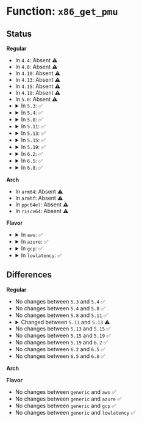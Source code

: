 # Function: <code>x86_get_pmu</code>

## Status
<b>Regular</b>
<ul>
<li>
In <code>4.4</code>: Absent ⚠️
</li>
<li>
In <code>4.8</code>: Absent ⚠️
</li>
<li>
In <code>4.10</code>: Absent ⚠️
</li>
<li>
In <code>4.13</code>: Absent ⚠️
</li>
<li>
In <code>4.15</code>: Absent ⚠️
</li>
<li>
In <code>4.18</code>: Absent ⚠️
</li>
<li>
In <code>5.0</code>: Absent ⚠️
</li>
<li>
<details>
<summary>In <code>5.3</code>: ✅</summary>

```c
struct pmu *x86_get_pmu();
```

**Collision:** Unique Global

**Inline:** No

**Transformation:** False

**Instances:**

```
In arch/x86/events/core.c (ffffffff810072d0)
Location: arch/x86/events/core.c:679
Inline: False
Direct callers:
  - arch/x86/events/intel/ds.c:intel_ds_init
```
**Symbols:**

```
ffffffff810072d0-ffffffff810072e2: x86_get_pmu (STB_GLOBAL)
```
</details>
</li>
<li>
<details>
<summary>In <code>5.4</code>: ✅</summary>

```c
struct pmu *x86_get_pmu();
```

**Collision:** Unique Global

**Inline:** No

**Transformation:** False

**Instances:**

```
In arch/x86/events/core.c (ffffffff81007440)
Location: arch/x86/events/core.c:687
Inline: False
Direct callers:
  - arch/x86/events/intel/ds.c:intel_ds_init
  - arch/x86/events/intel/ds.c:intel_ds_init
```
**Symbols:**

```
ffffffff81007440-ffffffff81007452: x86_get_pmu (STB_GLOBAL)
```
</details>
</li>
<li>
<details>
<summary>In <code>5.8</code>: ✅</summary>

```c
struct pmu *x86_get_pmu();
```

**Collision:** Unique Global

**Inline:** No

**Transformation:** False

**Instances:**

```
In arch/x86/events/core.c (ffffffff810084c0)
Location: arch/x86/events/core.c:688
Inline: False
Direct callers:
  - arch/x86/events/intel/ds.c:intel_ds_init
  - arch/x86/events/intel/ds.c:intel_ds_init
```
**Symbols:**

```
ffffffff810084c0-ffffffff810084d2: x86_get_pmu (STB_GLOBAL)
```
</details>
</li>
<li>
<details>
<summary>In <code>5.11</code>: ✅</summary>

```c
struct pmu *x86_get_pmu();
```

**Collision:** Unique Global

**Inline:** No

**Transformation:** False

**Instances:**

```
In arch/x86/events/core.c (ffffffff81007570)
Location: arch/x86/events/core.c:720
Inline: False
Direct callers:
  - arch/x86/events/intel/ds.c:intel_ds_init
  - arch/x86/events/intel/ds.c:intel_ds_init
  - arch/x86/events/intel/lbr.c:intel_pmu_arch_lbr_init
  - arch/x86/events/intel/lbr.c:intel_pmu_lbr_init_skl
  - arch/x86/events/intel/lbr.c:intel_pmu_lbr_init_hsw
  - arch/x86/events/intel/lbr.c:release_lbr_buffers
```
**Symbols:**

```
ffffffff81007570-ffffffff81007582: x86_get_pmu (STB_GLOBAL)
```
</details>
</li>
<li>
<details>
<summary>In <code>5.13</code>: ✅</summary>

```c
struct pmu *x86_get_pmu(unsigned int cpu);
```

**Collision:** Unique Global

**Inline:** No

**Transformation:** False

**Instances:**

```
In arch/x86/events/core.c (ffffffff81007cf0)
Location: arch/x86/events/core.c:760
Inline: False
Direct callers:
  - arch/x86/events/intel/ds.c:intel_ds_init
  - arch/x86/events/intel/ds.c:intel_ds_init
  - arch/x86/events/intel/lbr.c:intel_pmu_arch_lbr_init
  - arch/x86/events/intel/lbr.c:intel_pmu_lbr_init_skl
  - arch/x86/events/intel/lbr.c:intel_pmu_lbr_init_hsw
  - arch/x86/events/intel/lbr.c:reserve_lbr_buffers
  - arch/x86/events/intel/lbr.c:release_lbr_buffers
```
**Symbols:**

```
ffffffff81007cf0-ffffffff81007d24: x86_get_pmu (STB_GLOBAL)
```
</details>
</li>
<li>
<details>
<summary>In <code>5.15</code>: ✅</summary>

```c
struct pmu *x86_get_pmu(unsigned int cpu);
```

**Collision:** Unique Global

**Inline:** No

**Transformation:** False

**Instances:**

```
In arch/x86/events/core.c (ffffffff81008720)
Location: arch/x86/events/core.c:760
Inline: False
Direct callers:
  - arch/x86/events/intel/ds.c:intel_ds_init
  - arch/x86/events/intel/ds.c:intel_ds_init
  - arch/x86/events/intel/lbr.c:intel_pmu_arch_lbr_init
  - arch/x86/events/intel/lbr.c:intel_pmu_lbr_init_skl
  - arch/x86/events/intel/lbr.c:intel_pmu_lbr_init_hsw
  - arch/x86/events/intel/lbr.c:reserve_lbr_buffers
  - arch/x86/events/intel/lbr.c:release_lbr_buffers
```
**Symbols:**

```
ffffffff81008720-ffffffff81008777: x86_get_pmu (STB_GLOBAL)
```
</details>
</li>
<li>
<details>
<summary>In <code>5.19</code>: ✅</summary>

```c
struct pmu *x86_get_pmu(unsigned int cpu);
```

**Collision:** Unique Global

**Inline:** No

**Transformation:** False

**Instances:**

```
In arch/x86/events/core.c (ffffffff81007d50)
Location: arch/x86/events/core.c:762
Inline: False
Direct callers:
  - arch/x86/events/intel/ds.c:intel_ds_init
  - arch/x86/events/intel/ds.c:intel_ds_init
  - arch/x86/events/intel/lbr.c:intel_pmu_arch_lbr_init
  - arch/x86/events/intel/lbr.c:intel_pmu_lbr_init_skl
  - arch/x86/events/intel/lbr.c:intel_pmu_lbr_init_hsw
  - arch/x86/events/intel/lbr.c:reserve_lbr_buffers
  - arch/x86/events/intel/lbr.c:release_lbr_buffers
```
**Symbols:**

```
ffffffff81007d50-ffffffff81007db7: x86_get_pmu (STB_GLOBAL)
```
</details>
</li>
<li>
<details>
<summary>In <code>6.2</code>: ✅</summary>

```c
struct pmu *x86_get_pmu(unsigned int cpu);
```

**Collision:** Unique Global

**Inline:** No

**Transformation:** False

**Instances:**

```
In arch/x86/events/core.c (ffffffff81009660)
Location: arch/x86/events/core.c:766
Inline: False
Direct callers:
  - arch/x86/events/intel/ds.c:intel_ds_init
  - arch/x86/events/intel/ds.c:intel_ds_init
  - arch/x86/events/intel/lbr.c:intel_pmu_arch_lbr_init
  - arch/x86/events/intel/lbr.c:intel_pmu_lbr_init_skl
  - arch/x86/events/intel/lbr.c:intel_pmu_lbr_init_hsw
  - arch/x86/events/intel/lbr.c:reserve_lbr_buffers
  - arch/x86/events/intel/lbr.c:release_lbr_buffers
```
**Symbols:**

```
ffffffff81009660-ffffffff810096c7: x86_get_pmu (STB_GLOBAL)
```
</details>
</li>
<li>
<details>
<summary>In <code>6.5</code>: ✅</summary>

```c
struct pmu *x86_get_pmu(unsigned int cpu);
```

**Collision:** Unique Global

**Inline:** No

**Transformation:** False

**Instances:**

```
In arch/x86/events/core.c (ffffffff81008e70)
Location: arch/x86/events/core.c:766
Inline: False
Direct callers:
  - arch/x86/events/intel/ds.c:intel_ds_init
  - arch/x86/events/intel/ds.c:intel_ds_init
  - arch/x86/events/intel/lbr.c:intel_pmu_arch_lbr_init
  - arch/x86/events/intel/lbr.c:intel_pmu_lbr_init_skl
  - arch/x86/events/intel/lbr.c:intel_pmu_lbr_init_hsw
  - arch/x86/events/intel/lbr.c:reserve_lbr_buffers
  - arch/x86/events/intel/lbr.c:release_lbr_buffers
```
**Symbols:**

```
ffffffff81008e70-ffffffff81008ed7: x86_get_pmu (STB_GLOBAL)
```
</details>
</li>
<li>
<details>
<summary>In <code>6.8</code>: ✅</summary>

```c
struct pmu *x86_get_pmu(unsigned int cpu);
```

**Collision:** Unique Global

**Inline:** No

**Transformation:** False

**Instances:**

```
In arch/x86/events/core.c (ffffffff8100e590)
Location: arch/x86/events/core.c:764
Inline: False
Direct callers:
  - arch/x86/events/intel/ds.c:intel_ds_init
  - arch/x86/events/intel/ds.c:intel_ds_init
  - arch/x86/events/intel/lbr.c:intel_pmu_arch_lbr_init
  - arch/x86/events/intel/lbr.c:intel_pmu_lbr_init_skl
  - arch/x86/events/intel/lbr.c:intel_pmu_lbr_init_hsw
  - arch/x86/events/intel/lbr.c:reserve_lbr_buffers
  - arch/x86/events/intel/lbr.c:release_lbr_buffers
```
**Symbols:**

```
ffffffff8100e590-ffffffff8100e5f7: x86_get_pmu (STB_GLOBAL)
```
</details>
</li>
</ul>
<b>Arch</b>
<ul>
<li>
In <code>arm64</code>: Absent ⚠️
</li>
<li>
In <code>armhf</code>: Absent ⚠️
</li>
<li>
In <code>ppc64el</code>: Absent ⚠️
</li>
<li>
In <code>riscv64</code>: Absent ⚠️
</li>
</ul>
<b>Flavor</b>
<ul>
<li>
<details>
<summary>In <code>aws</code>: ✅</summary>

```c
struct pmu *x86_get_pmu();
```

**Collision:** Unique Global

**Inline:** No

**Transformation:** False

**Instances:**

```
In arch/x86/events/core.c (ffffffff81007440)
Location: arch/x86/events/core.c:687
Inline: False
Direct callers:
  - arch/x86/events/intel/ds.c:intel_ds_init
  - arch/x86/events/intel/ds.c:intel_ds_init
```
**Symbols:**

```
ffffffff81007440-ffffffff81007452: x86_get_pmu (STB_GLOBAL)
```
</details>
</li>
<li>
<details>
<summary>In <code>azure</code>: ✅</summary>

```c
struct pmu *x86_get_pmu();
```

**Collision:** Unique Global

**Inline:** No

**Transformation:** False

**Instances:**

```
In arch/x86/events/core.c (ffffffff81005be0)
Location: arch/x86/events/core.c:687
Inline: False
Direct callers:
  - arch/x86/events/intel/ds.c:intel_ds_init
  - arch/x86/events/intel/ds.c:intel_ds_init
```
**Symbols:**

```
ffffffff81005be0-ffffffff81005bf2: x86_get_pmu (STB_GLOBAL)
```
</details>
</li>
<li>
<details>
<summary>In <code>gcp</code>: ✅</summary>

```c
struct pmu *x86_get_pmu();
```

**Collision:** Unique Global

**Inline:** No

**Transformation:** False

**Instances:**

```
In arch/x86/events/core.c (ffffffff81007400)
Location: arch/x86/events/core.c:687
Inline: False
Direct callers:
  - arch/x86/events/intel/ds.c:intel_ds_init
  - arch/x86/events/intel/ds.c:intel_ds_init
```
**Symbols:**

```
ffffffff81007400-ffffffff81007412: x86_get_pmu (STB_GLOBAL)
```
</details>
</li>
<li>
<details>
<summary>In <code>lowlatency</code>: ✅</summary>

```c
struct pmu *x86_get_pmu();
```

**Collision:** Unique Global

**Inline:** No

**Transformation:** False

**Instances:**

```
In arch/x86/events/core.c (ffffffff81007560)
Location: arch/x86/events/core.c:687
Inline: False
Direct callers:
  - arch/x86/events/intel/ds.c:intel_ds_init
  - arch/x86/events/intel/ds.c:intel_ds_init
```
**Symbols:**

```
ffffffff81007560-ffffffff81007572: x86_get_pmu (STB_GLOBAL)
```
</details>
</li>
</ul>

## Differences
<b>Regular</b>
<ul>
<li>
No changes between <code>5.3</code> and <code>5.4</code> ✅
</li>
<li>
No changes between <code>5.4</code> and <code>5.8</code> ✅
</li>
<li>
No changes between <code>5.8</code> and <code>5.11</code> ✅
</li>
<li>
<details>
<summary>Changed between <code>5.11</code> and <code>5.13</code> ⚠️</summary>
<ul>
<li>
<b>Param added. </b>
<code>unsigned int cpu</code>
</li>
</ul>
</details>
</li>
<li>
No changes between <code>5.13</code> and <code>5.15</code> ✅
</li>
<li>
No changes between <code>5.15</code> and <code>5.19</code> ✅
</li>
<li>
No changes between <code>5.19</code> and <code>6.2</code> ✅
</li>
<li>
No changes between <code>6.2</code> and <code>6.5</code> ✅
</li>
<li>
No changes between <code>6.5</code> and <code>6.8</code> ✅
</li>
</ul>
<b>Arch</b>
<ul>
</ul>
<b>Flavor</b>
<ul>
<li>
No changes between <code>generic</code> and <code>aws</code> ✅
</li>
<li>
No changes between <code>generic</code> and <code>azure</code> ✅
</li>
<li>
No changes between <code>generic</code> and <code>gcp</code> ✅
</li>
<li>
No changes between <code>generic</code> and <code>lowlatency</code> ✅
</li>
</ul>
